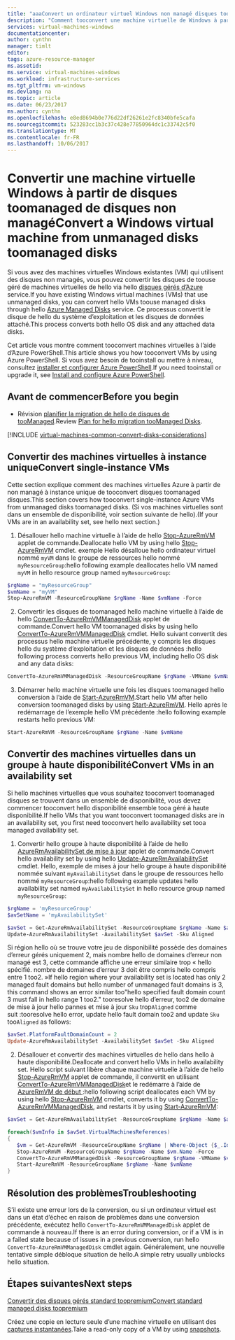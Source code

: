 ```yaml
---
title: "aaaConvert un ordinateur virtuel Windows non managé disques toomanaged disques - Azure géré | Documents Microsoft"
description: "Comment tooconvert une machine virtuelle de Windows à partir de disques non managé toomanaged disques à l’aide de PowerShell dans le modèle de déploiement du Gestionnaire de ressources hello"
services: virtual-machines-windows
documentationcenter: 
author: cynthn
manager: timlt
editor: 
tags: azure-resource-manager
ms.assetid: 
ms.service: virtual-machines-windows
ms.workload: infrastructure-services
ms.tgt_pltfrm: vm-windows
ms.devlang: na
ms.topic: article
ms.date: 06/23/2017
ms.author: cynthn
ms.openlocfilehash: e8ed8694b0e776d22df26261e2fc8340bfe5cafa
ms.sourcegitcommit: 523283cc1b3c37c428e77850964dc1c33742c5f0
ms.translationtype: MT
ms.contentlocale: fr-FR
ms.lasthandoff: 10/06/2017
---
```

# <a name="convert-a-windows-virtual-machine-from-unmanaged-disks-toomanaged-disks"></a><span data-ttu-id="e34e8-103">Convertir une machine virtuelle Windows à partir de disques toomanaged de disques non managé</span><span class="sxs-lookup"><span data-stu-id="e34e8-103">Convert a Windows virtual machine from unmanaged disks toomanaged disks</span></span>

<span data-ttu-id="e34e8-104">Si vous avez des machines virtuelles Windows existantes (VM) qui utilisent des disques non managés, vous pouvez convertir les disques de toouse géré de machines virtuelles de hello via hello [disques gérés d’Azure](managed-disks-overview.md) service.</span><span class="sxs-lookup"><span data-stu-id="e34e8-104">If you have existing Windows virtual machines (VMs) that use unmanaged disks, you can convert hello VMs toouse managed disks through hello [Azure Managed Disks](managed-disks-overview.md) service.</span></span> <span data-ttu-id="e34e8-105">Ce processus convertit le disque de hello du système d’exploitation et les disques de données attaché.</span><span class="sxs-lookup"><span data-stu-id="e34e8-105">This process converts both hello OS disk and any attached data disks.</span></span>

<span data-ttu-id="e34e8-106">Cet article vous montre comment tooconvert machines virtuelles à l’aide d’Azure PowerShell.</span><span class="sxs-lookup"><span data-stu-id="e34e8-106">This article shows you how tooconvert VMs by using Azure PowerShell.</span></span> <span data-ttu-id="e34e8-107">Si vous avez besoin de tooinstall ou mettre à niveau, consultez [installer et configurer Azure PowerShell](/powershell/azure/install-azurerm-ps.md).</span><span class="sxs-lookup"><span data-stu-id="e34e8-107">If you need tooinstall or upgrade it, see [Install and configure Azure PowerShell](/powershell/azure/install-azurerm-ps.md).</span></span>

## <a name="before-you-begin"></a><span data-ttu-id="e34e8-108">Avant de commencer</span><span class="sxs-lookup"><span data-stu-id="e34e8-108">Before you begin</span></span>


* <span data-ttu-id="e34e8-109">Révision [planifier la migration de hello de disques de tooManaged](on-prem-to-azure.md#plan-for-the-migration-to-managed-disks).</span><span class="sxs-lookup"><span data-stu-id="e34e8-109">Review [Plan for hello migration tooManaged Disks](on-prem-to-azure.md#plan-for-the-migration-to-managed-disks).</span></span>

[!INCLUDE [virtual-machines-common-convert-disks-considerations](../../../includes/virtual-machines-common-convert-disks-considerations.md)]




## <a name="convert-single-instance-vms"></a><span data-ttu-id="e34e8-110">Convertir des machines virtuelles à instance unique</span><span class="sxs-lookup"><span data-stu-id="e34e8-110">Convert single-instance VMs</span></span>
<span data-ttu-id="e34e8-111">Cette section explique comment des machines virtuelles Azure à partir de non managé à instance unique de tooconvert disques toomanaged disques.</span><span class="sxs-lookup"><span data-stu-id="e34e8-111">This section covers how tooconvert single-instance Azure VMs from unmanaged disks toomanaged disks.</span></span> <span data-ttu-id="e34e8-112">(Si vos machines virtuelles sont dans un ensemble de disponibilité, voir section suivante de hello).</span><span class="sxs-lookup"><span data-stu-id="e34e8-112">(If your VMs are in an availability set, see hello next section.)</span></span> 

1. <span data-ttu-id="e34e8-113">Désallouer hello machine virtuelle à l’aide de hello [Stop-AzureRmVM](/powershell/module/azurerm.compute/stop-azurermvm) applet de commande.</span><span class="sxs-lookup"><span data-stu-id="e34e8-113">Deallocate hello VM by using hello [Stop-AzureRmVM](/powershell/module/azurerm.compute/stop-azurermvm) cmdlet.</span></span> <span data-ttu-id="e34e8-114">exemple Hello désalloue hello ordinateur virtuel nommé `myVM` dans le groupe de ressources hello nommé `myResourceGroup`:</span><span class="sxs-lookup"><span data-stu-id="e34e8-114">hello following example deallocates hello VM named `myVM` in hello resource group named `myResourceGroup`:</span></span> 

  ```powershell
  $rgName = "myResourceGroup"
  $vmName = "myVM"
  Stop-AzureRmVM -ResourceGroupName $rgName -Name $vmName -Force
  ```

2. <span data-ttu-id="e34e8-115">Convertir les disques de toomanaged hello machine virtuelle à l’aide de hello [ConvertTo-AzureRmVMManagedDisk](/powershell/module/azurerm.compute/convertto-azurermvmmanageddisk) applet de commande.</span><span class="sxs-lookup"><span data-stu-id="e34e8-115">Convert hello VM toomanaged disks by using hello [ConvertTo-AzureRmVMManagedDisk](/powershell/module/azurerm.compute/convertto-azurermvmmanageddisk) cmdlet.</span></span> <span data-ttu-id="e34e8-116">Hello suivant convertit des processus hello machine virtuelle précédente, y compris les disques hello du système d’exploitation et les disques de données :</span><span class="sxs-lookup"><span data-stu-id="e34e8-116">hello following process converts hello previous VM, including hello OS disk and any data disks:</span></span>

  ```powershell
  ConvertTo-AzureRmVMManagedDisk -ResourceGroupName $rgName -VMName $vmName
  ```

3. <span data-ttu-id="e34e8-117">Démarrer hello machine virtuelle une fois les disques toomanaged hello conversion à l’aide de [Start-AzureRmVM](/powershell/module/azurerm.compute/start-azurermvm).</span><span class="sxs-lookup"><span data-stu-id="e34e8-117">Start hello VM after hello conversion toomanaged disks by using [Start-AzureRmVM](/powershell/module/azurerm.compute/start-azurermvm).</span></span> <span data-ttu-id="e34e8-118">Hello après le redémarrage de l’exemple hello VM précédente :</span><span class="sxs-lookup"><span data-stu-id="e34e8-118">hello following example restarts hello previous VM:</span></span>

  ```powershell
  Start-AzureRmVM -ResourceGroupName $rgName -Name $vmName
  ```


## <a name="convert-vms-in-an-availability-set"></a><span data-ttu-id="e34e8-119">Convertir des machines virtuelles dans un groupe à haute disponibilité</span><span class="sxs-lookup"><span data-stu-id="e34e8-119">Convert VMs in an availability set</span></span>

<span data-ttu-id="e34e8-120">Si hello machines virtuelles que vous souhaitez tooconvert toomanaged disques se trouvent dans un ensemble de disponibilité, vous devez commencer tooconvert hello disponibilité ensemble tooa géré à haute disponibilité.</span><span class="sxs-lookup"><span data-stu-id="e34e8-120">If hello VMs that you want tooconvert toomanaged disks are in an availability set, you first need tooconvert hello availability set tooa managed availability set.</span></span>

1. <span data-ttu-id="e34e8-121">Convertir hello groupe à haute disponibilité à l’aide de hello [AzureRmAvailabilitySet de mise à jour](/powershell/module/azurerm.compute/update-azurermavailabilityset) applet de commande.</span><span class="sxs-lookup"><span data-stu-id="e34e8-121">Convert hello availability set by using hello [Update-AzureRmAvailabilitySet](/powershell/module/azurerm.compute/update-azurermavailabilityset) cmdlet.</span></span> <span data-ttu-id="e34e8-122">Hello, exemple de mises à jour hello groupe à haute disponibilité nommée suivant `myAvailabilitySet` dans le groupe de ressources hello nommé `myResourceGroup`:</span><span class="sxs-lookup"><span data-stu-id="e34e8-122">hello following example updates hello availability set named `myAvailabilitySet` in hello resource group named `myResourceGroup`:</span></span>

  ```powershell
  $rgName = 'myResourceGroup'
  $avSetName = 'myAvailabilitySet'

  $avSet = Get-AzureRmAvailabilitySet -ResourceGroupName $rgName -Name $avSetName
  Update-AzureRmAvailabilitySet -AvailabilitySet $avSet -Sku Aligned 
  ```

  <span data-ttu-id="e34e8-123">Si région hello où se trouve votre jeu de disponibilité possède des domaines d’erreur gérés uniquement 2, mais nombre hello de domaines d’erreur non managé est 3, cette commande affiche une erreur similaire trop « hello spécifié. nombre de domaines d’erreur 3 doit être compris hello compris entre 1 too2. »</span><span class="sxs-lookup"><span data-stu-id="e34e8-123">If hello region where your availability set is located has only 2 managed fault domains but hello number of unmanaged fault domains is 3, this command shows an error similar too"hello specified fault domain count 3 must fall in hello range 1 too2."</span></span> <span data-ttu-id="e34e8-124">tooresolve hello d’erreur, too2 de domaine de mise à jour hello pannes et mise à jour `Sku` trop`Aligned` comme suit :</span><span class="sxs-lookup"><span data-stu-id="e34e8-124">tooresolve hello error, update hello fault domain too2 and update `Sku` too`Aligned` as follows:</span></span>

  ```powershell
  $avSet.PlatformFaultDomainCount = 2
  Update-AzureRmAvailabilitySet -AvailabilitySet $avSet -Sku Aligned
  ```

2. <span data-ttu-id="e34e8-125">Désallouer et convertir des machines virtuelles de hello dans hello à haute disponibilité.</span><span class="sxs-lookup"><span data-stu-id="e34e8-125">Deallocate and convert hello VMs in hello availability set.</span></span> <span data-ttu-id="e34e8-126">Hello script suivant libère chaque machine virtuelle à l’aide de hello [Stop-AzureRmVM](/powershell/module/azurerm.compute/stop-azurermvm) applet de commande, il convertit en utilisant [ConvertTo-AzureRmVMManagedDisk](/powershell/module/azurerm.compute/convertto-azurermvmmanageddisk)et le redémarre à l’aide de [AzureRmVM de début ](/powershell/module/azurerm.compute/start-azurermvm):</span><span class="sxs-lookup"><span data-stu-id="e34e8-126">hello following script deallocates each VM by using hello [Stop-AzureRmVM](/powershell/module/azurerm.compute/stop-azurermvm) cmdlet, converts it by using [ConvertTo-AzureRmVMManagedDisk](/powershell/module/azurerm.compute/convertto-azurermvmmanageddisk), and restarts it by using [Start-AzureRmVM](/powershell/module/azurerm.compute/start-azurermvm):</span></span>

  ```powershell
  $avSet = Get-AzureRmAvailabilitySet -ResourceGroupName $rgName -Name $avSetName

  foreach($vmInfo in $avSet.VirtualMachinesReferences)
  {
     $vm = Get-AzureRmVM -ResourceGroupName $rgName | Where-Object {$_.Id -eq $vmInfo.id}
     Stop-AzureRmVM -ResourceGroupName $rgName -Name $vm.Name -Force
     ConvertTo-AzureRmVMManagedDisk -ResourceGroupName $rgName -VMName $vm.Name
     Start-AzureRmVM -ResourceGroupName $rgName -Name $vmName
  }
  ```


## <a name="troubleshooting"></a><span data-ttu-id="e34e8-127">Résolution des problèmes</span><span class="sxs-lookup"><span data-stu-id="e34e8-127">Troubleshooting</span></span>

<span data-ttu-id="e34e8-128">S’il existe une erreur lors de la conversion, ou si un ordinateur virtuel est dans un état d’échec en raison de problèmes dans une conversion précédente, exécutez hello `ConvertTo-AzureRmVMManagedDisk` applet de commande à nouveau.</span><span class="sxs-lookup"><span data-stu-id="e34e8-128">If there is an error during conversion, or if a VM is in a failed state because of issues in a previous conversion, run hello `ConvertTo-AzureRmVMManagedDisk` cmdlet again.</span></span> <span data-ttu-id="e34e8-129">Généralement, une nouvelle tentative simple débloque situation de hello.</span><span class="sxs-lookup"><span data-stu-id="e34e8-129">A simple retry usually unblocks hello situation.</span></span>


## <a name="next-steps"></a><span data-ttu-id="e34e8-130">Étapes suivantes</span><span class="sxs-lookup"><span data-stu-id="e34e8-130">Next steps</span></span>

[<span data-ttu-id="e34e8-131">Convertir des disques gérés standard toopremium</span><span class="sxs-lookup"><span data-stu-id="e34e8-131">Convert standard managed disks toopremium</span></span>](convert-disk-storage.md)

<span data-ttu-id="e34e8-132">Créez une copie en lecture seule d’une machine virtuelle en utilisant des [captures instantanées](snapshot-copy-managed-disk.md).</span><span class="sxs-lookup"><span data-stu-id="e34e8-132">Take a read-only copy of a VM by using [snapshots](snapshot-copy-managed-disk.md).</span></span>

